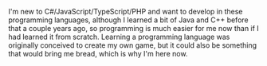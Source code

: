 I'm new to C#/JavaScript/TypeScript/PHP and want to develop in these programming languages, although I learned a bit of Java and C++ before that a couple years ago, so programming is much easier for me now than if I had learned it from scratch.
Learning a programming language was originally conceived to create my own game, but it could also be something that would bring me bread, which is why I'm here now.

